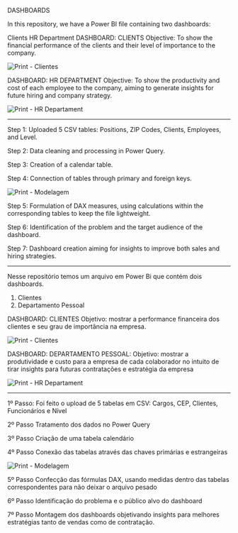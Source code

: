 DASHBOARDS

In this repository, we have a Power BI file containing two dashboards:

Clients
HR Department
DASHBOARD: CLIENTS
Objective: To show the financial performance of the clients and their level of importance to the company.

![Print - Clientes](https://github.com/user-attachments/assets/0241841e-aea8-474c-8a77-321b183bda23)


DASHBOARD: HR DEPARTMENT
Objective: To show the productivity and cost of each employee to the company, aiming to generate insights for future hiring and company strategy.

![Print - HR Departament](https://github.com/user-attachments/assets/b517683f-1c84-4405-8ce9-ce1ec965f14c)

__________________________________________________________________________________________________________________________________________________________________
Step 1:
Uploaded 5 CSV tables: Positions, ZIP Codes, Clients, Employees, and Level.

Step 2:
Data cleaning and processing in Power Query.

Step 3:
Creation of a calendar table.

Step 4:
Connection of tables through primary and foreign keys.

![Print - Modelagem](https://github.com/user-attachments/assets/e346b87f-6d81-4194-98ad-d081997ea697)


Step 5:
Formulation of DAX measures, using calculations within the corresponding tables to keep the file lightweight.

Step 6:
Identification of the problem and the target audience of the dashboard.

Step 7:
Dashboard creation aiming for insights to improve both sales and hiring strategies.

________________________________________________________________________________________________________________________________________________________

Nesse repositório temos um arquivo em Power Bi que contém dois dashboards.
1) Clientes
2) Departamento Pessoal

DASHBOARD: CLIENTES
Objetivo: mostrar a performance financeira dos clientes e seu grau de importância na empresa.

![Print - Clientes](https://github.com/user-attachments/assets/040dd9f6-5233-4739-b1df-25a563259b45)


DASHBOARD: DEPARTAMENTO PESSOAL:
Objetivo: mostrar a produtividade e custo para a empresa de cada colaborador no intuito de tirar insights para futuras contratações e estratégia da empresa

![Print - HR Departament](https://github.com/user-attachments/assets/179a1785-8c53-4d52-a778-fd30f539e9be)


_________________________________________________________________________________________________

1º Passo:
Foi feito o upload de 5 tabelas em CSV: Cargos, CEP, Clientes, Funcionários e Nível

2º Passo
Tratamento dos dados no Power Query

3º Passo
Criação de uma tabela calendário

4º Passo
Conexão das tabelas através das chaves primárias e estrangeiras

![Print - Modelagem](https://github.com/user-attachments/assets/06198b69-62ef-4c22-a95d-1aa17f7af69a)


5º Passo
Confecção das fórmulas DAX, usando medidas dentro das tabelas correspondentes para não deixar o arquivo pesado

6º Passo
Identificação do problema e o público alvo do dashboard

7º Passo
Montagem dos dashboards objetivando insights para melhores estratégias tanto de vendas como de contratação.
